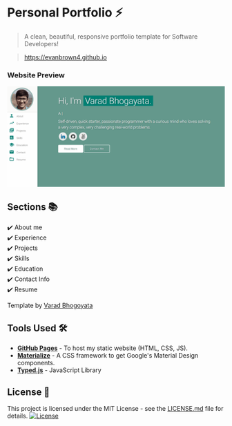 # Personal Portfolio ⚡️ 
> A clean, beautiful, responsive portfolio template for Software Developers!

> https://evanbrown4.github.io

### Website Preview
<p align="center"> 
  <kbd>
    <a href="https://evanbrown4.github.io" target="_blank"><img src="examples/preview.gif">
  </a>
  </kbd>
</p>

## Sections 📚
✔️ About me\
✔️ Experience\
✔️ Projects \
✔️ Skills \
✔️ Education\
✔️ Contact Info\
✔️ Resume

Template by [Varad Bhogoyata](https://github.com/varadbhogayata)

## Tools Used 🛠️
* [<b>GitHub Pages</b>](https://create-react-app.dev/docs/deployment/#github-pages) - To host my static website (HTML, CSS, JS).
* [<b>Materialize</b>](https://materializecss.com/) - A CSS framework to get Google's Material Design components.
* [<b>Typed.js</b>](https://mattboldt.com/demos/typed-js/) - JavaScript Library

## License 📄
This project is licensed under the MIT License - see the [LICENSE.md](./LICENSE) file for details.
[![License](http://img.shields.io/:license-mit-blue.svg?style=flat-square)](http://badges.mit-license.org)
